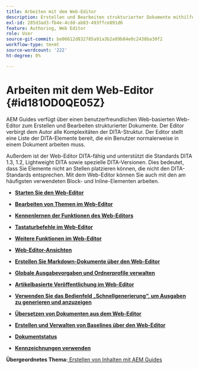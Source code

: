 ```yaml
---
title: Arbeiten mit dem Web-Editor
description: Erstellen und Bearbeiten strukturierter Dokumente mithilfe des Web-Editors. Erfahren Sie, wie Sie gemäß den DITA-Standards in AEM Guides mit dem Web-Editor arbeiten.
exl-id: 285d3ad3-fb4e-4cdd-ab83-493ffce891d6
feature: Authoring, Web Editor
role: User
source-git-commit: be06612d832785a91a3b2a89b84e0c2438ba30f2
workflow-type: tm+mt
source-wordcount: '222'
ht-degree: 0%

---
```


# Arbeiten mit dem Web-Editor {#id181OD0QE05Z}

AEM Guides verfügt über einen benutzerfreundlichen Web-basierten Web-Editor zum Erstellen und Bearbeiten strukturierter Dokumente. Der Editor verbirgt dem Autor alle Komplexitäten der DITA-Struktur. Der Editor stellt eine Liste der DITA-Elemente bereit, die ein Benutzer normalerweise in einem Dokument arbeiten muss.

Außerdem ist der Web-Editor DITA-fähig und unterstützt die Standards DITA 1.3, 1.2, Lightweight DITA sowie spezielle DITA-Versionen. Dies bedeutet, dass Sie Elemente nicht an Stellen platzieren können, die nicht den DITA-Standards entsprechen. Mit dem Web-Editor können Sie auch mit den am häufigsten verwendeten Block- und Inline-Elementen arbeiten.

- **[Starten Sie den Web-Editor](web-editor-launch-editor.md)**

- **[Bearbeiten von Themen im Web-Editor](web-editor-edit-topics.md)**

- **[Kennenlernen der Funktionen des Web-Editors](web-editor-features.md)**

- **[Tastaturbefehle im Web-Editor](web-editor-keyboard-shortcuts.md)**

- **[Weitere Funktionen im Web-Editor](web-editor-other-features.md)**

- **[Web-Editor-Ansichten](web-editor-views.md)**

- **[Erstellen Sie Markdown-Dokumente über den Web-Editor](web-editor-markdown-topic.md)**

- **[Globale Ausgabevorgaben und Ordnerprofile verwalten](web-editor-manage-output-presets.md)**

- **[Artikelbasierte Veröffentlichung im Web-Editor](web-editor-article-publishing.md)**

- **[Verwenden Sie das Bedienfeld „Schnellgenerierung“, um Ausgaben zu generieren und anzuzeigen](web-editor-quick-generate-panel.md)**

- **[Übersetzen von Dokumenten aus dem Web-Editor](translate-documents-web-editor.md)**

- **[Erstellen und Verwalten von Baselines über den Web-Editor](web-editor-baseline.md)**

- **[Dokumentstatus](web-editor-document-states.md)**

- **[Kennzeichnungen verwenden](web-editor-use-label.md)**


**Übergeordnetes Thema:**[ Erstellen von Inhalten mit AEM Guides](authoring-content-xml-doc.md)
